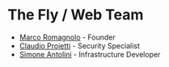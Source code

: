 # The Fly / Web Team

* [Marco Romagnolo](//github.com/marcoromagnolo) - Founder
* [Claudio Proietti](//github.com/H4M1O) - Security Specialist
* [Simone Antolini](//github.com/simone84) - Infrastructure Developer
